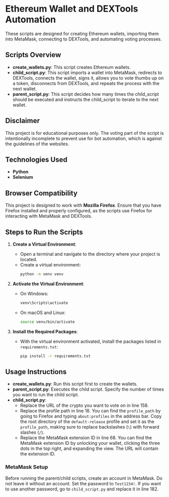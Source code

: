 # Ethereum Wallet and DEXTools Automation

These scripts are designed for creating Ethereum wallets, importing them into MetaMask, connecting to DEXTools, and automating voting processes.

## Scripts Overview

- **create_wallets.py**: This script creates Ethereum wallets.
- **child_script.py**: This script imports a wallet into MetaMask, redirects to DEXTools, connects the wallet, signs it, allows you to vote thumbs up on a token, disconnects from DEXTools, and repeats the process with the next wallet.
- **parent_script.py**: This script decides how many times the child_script should be executed and instructs the child_script to iterate to the next wallet.

## Disclaimer

This project is for educational purposes only. The voting part of the script is intentionally incomplete to prevent use for bot automation, which is against the guidelines of the websites.

## Technologies Used

- **Python**
- **Selenium**

## Browser Compatibility

This project is designed to work with **Mozilla Firefox**. Ensure that you have Firefox installed and properly configured, as the scripts use Firefox for interacting with MetaMask and DEXTools.

## Steps to Run the Scripts

1. **Create a Virtual Environment**:
    - Open a terminal and navigate to the directory where your project is located.
    - Create a virtual environment:
      ```sh
      python -m venv venv
      ```

2. **Activate the Virtual Environment**:
    - On Windows:
      ```sh
      venv\Scripts\activate
      ```
    - On macOS and Linux:
      ```sh
      source venv/bin/activate
      ```

3. **Install the Required Packages**:
    - With the virtual environment activated, install the packages listed in `requirements.txt`:
      ```sh
      pip install -r requirements.txt
      ```

## Usage Instructions

- **create_wallets.py**: Run this script first to create the wallets.
- **parent_script.py**: Executes the child script. Specify the number of times you want to run the child script.
- **child_script.py**:
  - Replace the URL of the crypto you want to vote on in line 158.
  - Replace the profile path in line 18. You can find the `profile_path` by going to Firefox and typing `about:profiles` in the address bar. Copy the root directory of the `default-release` profile and set it as the `profile_path`, making sure to replace backslashes (`\`) with forward slashes (`/`).
  - Replace the MetaMask extension ID in line 68. You can find the MetaMask extension ID by unlocking your wallet, clicking the three dots in the top right, and expanding the view. The URL will contain the extension ID.

### MetaMask Setup

Before running the parent/child scripts, create an account in MetaMask. Do not leave it without an account. Set the password to `Test1234!`. If you want to use another password, go to `child_script.py` and replace it in line 182.
